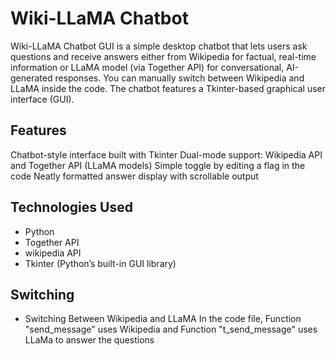 # **Wiki-LLaMA Chatbot**

Wiki-LLaMA Chatbot GUI is a simple desktop chatbot that lets users ask questions and receive answers either from Wikipedia for factual, real-time information or LLaMA model (via Together API) for conversational, AI-generated responses. You can manually switch between Wikipedia and LLaMA inside the code. The chatbot features a Tkinter-based graphical user interface (GUI).

## Features

Chatbot-style interface built with Tkinter
Dual-mode support: Wikipedia API and Together API (LLaMA models)
Simple toggle by editing a flag in the code
Neatly formatted answer display with scrollable output

## Technologies Used

- Python  
- Together API    
- wikipedia API  
- Tkinter (Python’s built-in GUI library)  

## Switching

- Switching Between Wikipedia and LLaMA
In the code file, Function "send_message" uses Wikipedia and Function "t_send_message" uses LLaMa to answer the questions
